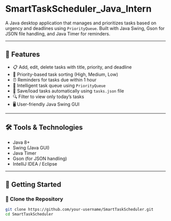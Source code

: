 # SmartTaskScheduler_Java_Intern


A Java desktop application that manages and prioritizes tasks based on urgency and deadlines using `PriorityQueue`. Built with Java Swing, Gson for JSON file handling, and Java Timer for reminders.

---

## 📌 Features

- 📋 Add, edit, delete tasks with title, priority, and deadline
- 🚦 Priority-based task sorting (High, Medium, Low)
- ⏰ Reminders for tasks due within 1 hour
- 🧠 Intelligent task queue using `PriorityQueue`
- 💾 Save/load tasks automatically using `tasks.json` file
- 🔍 Filter to view only today’s tasks
- 🖥️ User-friendly Java Swing GUI

---

## 🛠️ Tools & Technologies

- Java 8+
- Swing (Java GUI)
- Java Timer
- Gson (for JSON handling)
- IntelliJ IDEA / Eclipse

---

## 🚀 Getting Started

### 📁 Clone the Repository

```bash
git clone https://github.com/your-username/SmartTaskScheduler.git
cd SmartTaskScheduler
